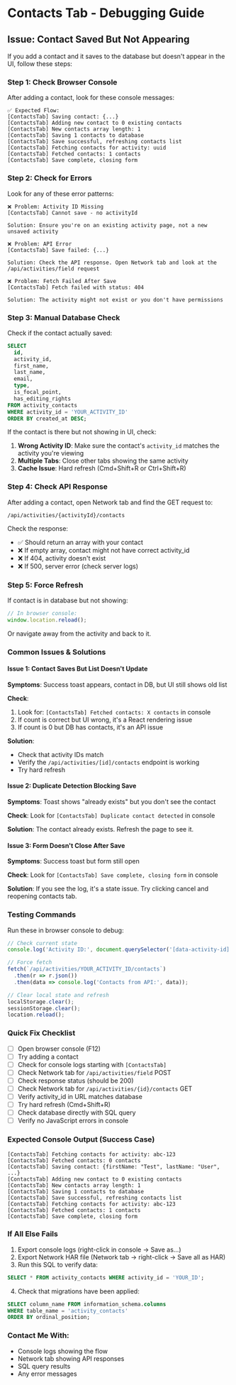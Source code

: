 # Contacts Tab - Debugging Guide

## Issue: Contact Saved But Not Appearing

If you add a contact and it saves to the database but doesn't appear in the UI, follow these steps:

### Step 1: Check Browser Console

After adding a contact, look for these console messages:

```
✅ Expected Flow:
[ContactsTab] Saving contact: {...}
[ContactsTab] Adding new contact to 0 existing contacts
[ContactsTab] New contacts array length: 1
[ContactsTab] Saving 1 contacts to database
[ContactsTab] Save successful, refreshing contacts list
[ContactsTab] Fetching contacts for activity: uuid
[ContactsTab] Fetched contacts: 1 contacts
[ContactsTab] Save complete, closing form
```

### Step 2: Check for Errors

Look for any of these error patterns:

```
❌ Problem: Activity ID Missing
[ContactsTab] Cannot save - no activityId

Solution: Ensure you're on an existing activity page, not a new unsaved activity
```

```
❌ Problem: API Error
[ContactsTab] Save failed: {...}

Solution: Check the API response. Open Network tab and look at the /api/activities/field request
```

```
❌ Problem: Fetch Failed After Save
[ContactsTab] Fetch failed with status: 404

Solution: The activity might not exist or you don't have permissions
```

### Step 3: Manual Database Check

Check if the contact actually saved:

```sql
SELECT 
  id, 
  activity_id,
  first_name, 
  last_name, 
  email, 
  type,
  is_focal_point,
  has_editing_rights
FROM activity_contacts 
WHERE activity_id = 'YOUR_ACTIVITY_ID'
ORDER BY created_at DESC;
```

If the contact is there but not showing in UI, check:

1. **Wrong Activity ID**: Make sure the contact's `activity_id` matches the activity you're viewing
2. **Multiple Tabs**: Close other tabs showing the same activity
3. **Cache Issue**: Hard refresh (Cmd+Shift+R or Ctrl+Shift+R)

### Step 4: Check API Response

After adding a contact, open Network tab and find the GET request to:
```
/api/activities/{activityId}/contacts
```

Check the response:
- ✅ Should return an array with your contact
- ❌ If empty array, contact might not have correct activity_id
- ❌ If 404, activity doesn't exist
- ❌ If 500, server error (check server logs)

### Step 5: Force Refresh

If contact is in database but not showing:

```javascript
// In browser console:
window.location.reload();
```

Or navigate away from the activity and back to it.

### Common Issues & Solutions

#### Issue 1: Contact Saves But List Doesn't Update
**Symptoms**: Success toast appears, contact in DB, but UI still shows old list

**Check**:
1. Look for: `[ContactsTab] Fetched contacts: X contacts` in console
2. If count is correct but UI wrong, it's a React rendering issue
3. If count is 0 but DB has contacts, it's an API issue

**Solution**: 
- Check that activity IDs match
- Verify the `/api/activities/[id]/contacts` endpoint is working
- Try hard refresh

#### Issue 2: Duplicate Detection Blocking Save
**Symptoms**: Toast shows "already exists" but you don't see the contact

**Check**: Look for `[ContactsTab] Duplicate contact detected` in console

**Solution**: The contact already exists. Refresh the page to see it.

#### Issue 3: Form Doesn't Close After Save
**Symptoms**: Success toast but form still open

**Check**: Look for `[ContactsTab] Save complete, closing form` in console

**Solution**: If you see the log, it's a state issue. Try clicking cancel and reopening contacts tab.

### Testing Commands

Run these in browser console to debug:

```javascript
// Check current state
console.log('Activity ID:', document.querySelector('[data-activity-id]')?.dataset.activityId);

// Force fetch
fetch(`/api/activities/YOUR_ACTIVITY_ID/contacts`)
  .then(r => r.json())
  .then(data => console.log('Contacts from API:', data));

// Clear local state and refresh
localStorage.clear();
sessionStorage.clear();
location.reload();
```

### Quick Fix Checklist

- [ ] Open browser console (F12)
- [ ] Try adding a contact
- [ ] Check for console logs starting with `[ContactsTab]`
- [ ] Check Network tab for `/api/activities/field` POST
- [ ] Check response status (should be 200)
- [ ] Check Network tab for `/api/activities/{id}/contacts` GET
- [ ] Verify activity_id in URL matches database
- [ ] Try hard refresh (Cmd+Shift+R)
- [ ] Check database directly with SQL query
- [ ] Verify no JavaScript errors in console

### Expected Console Output (Success Case)

```
[ContactsTab] Fetching contacts for activity: abc-123
[ContactsTab] Fetched contacts: 0 contacts
[ContactsTab] Saving contact: {firstName: "Test", lastName: "User", ...}
[ContactsTab] Adding new contact to 0 existing contacts
[ContactsTab] New contacts array length: 1
[ContactsTab] Saving 1 contacts to database
[ContactsTab] Save successful, refreshing contacts list
[ContactsTab] Fetching contacts for activity: abc-123
[ContactsTab] Fetched contacts: 1 contacts
[ContactsTab] Save complete, closing form
```

### If All Else Fails

1. Export console logs (right-click in console → Save as...)
2. Export Network HAR file (Network tab → right-click → Save all as HAR)
3. Run this SQL to verify data:
```sql
SELECT * FROM activity_contacts WHERE activity_id = 'YOUR_ID';
```
4. Check that migrations have been applied:
```sql
SELECT column_name FROM information_schema.columns 
WHERE table_name = 'activity_contacts'
ORDER BY ordinal_position;
```

### Contact Me With:
- Console logs showing the flow
- Network tab showing API responses
- SQL query results
- Any error messages

